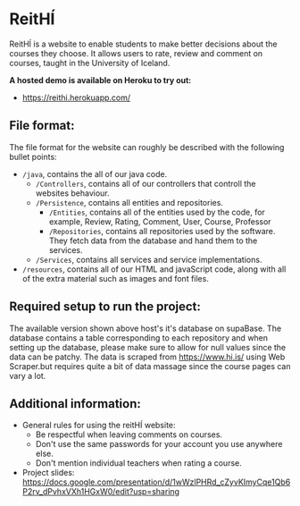 # ReitHÍ

ReitHÍ is a website to enable students to make better decisions about the courses they choose. It allows users to rate, review and comment on courses, taught in the University of Iceland.

**A hosted demo is available on Heroku to try out:**

* https://reithi.herokuapp.com/

## File format:
The file format for the website can roughly be described with the following bullet points:
* `/java`, contains the all of our java code.
  * `/Controllers`, contains all of our controllers that controll the websites behaviour.  
  * `/Persistence`, contains all entities and repositories.
    * `/Entities`, contains all of the entities used by the code, for example, Review, Rating, Comment, User, Course, Professor
    * `/Repositories`, contains all repositories used by the software. They fetch data from the database and hand them to the services.
  * `/Services`, contains all services and service implementations.
* `/resources`, contains all of our HTML and javaScript code, along with all of the extra material such as images and font files.

## Required setup to run the project:
The available version shown above host's it's database on supaBase. The database contains a table corresponding to each repository and when setting up the database, please make sure to allow for null values since the data can be patchy. The data is scraped from https://www.hi.is/ using Web Scraper.but requires quite a bit of data massage since the course pages can vary a lot.
## Additional information:
* General rules for using the reitHÍ website:
    - Be respectful when leaving comments on courses.
    - Don't use the same passwords for your account you use anywhere else.
    - Don't mention individual teachers when rating a course.
* Project slides: https://docs.google.com/presentation/d/1wWzlPHRd_cZyvKImyCqe1Qb6P2rv_dPvhxVXh1HGxW0/edit?usp=sharing

